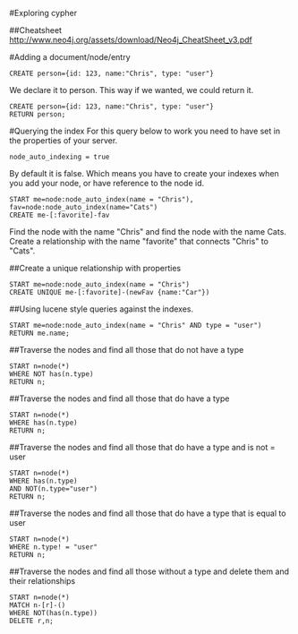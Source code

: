 #Exploring cypher

##Cheatsheet
http://www.neo4j.org/assets/download/Neo4j_CheatSheet_v3.pdf


#Adding a document/node/entry

```
CREATE person={id: 123, name:"Chris", type: "user"}
```
We declare it to person. This way if we wanted, we could return it.

```
CREATE person={id: 123, name:"Chris", type: "user"}
RETURN person;
```

#Querying the index
For this query below to work you need to have set in the properties of your server.

```
node_auto_indexing = true
```

By default it is false. Which means you have to create your indexes when you add your node, or have reference to the node id.


```
START me=node:node_auto_index(name = "Chris"), fav=node:node_auto_index(name="Cats")
CREATE me-[:favorite]-fav
```

Find the node with the name "Chris" and find the node with the name Cats. Create a relationship with the name "favorite" that connects "Chris" to "Cats".

##Create a unique relationship with properties

```
START me=node:node_auto_index(name = "Chris")
CREATE UNIQUE me-[:favorite]-(newFav {name:"Car"})
```

##Using lucene style queries against the indexes.

```
START me=node:node_auto_index(name = "Chris" AND type = "user")
RETURN me.name;
```


##Traverse the nodes and find all those that do not have a type

```
START n=node(*)
WHERE NOT has(n.type)
RETURN n;
```


##Traverse the nodes and find all those that do have a type

```
START n=node(*)
WHERE has(n.type)
RETURN n;
```

##Traverse the nodes and find all those that do have a type and is not = user

```
START n=node(*)
WHERE has(n.type)
AND NOT(n.type="user")
RETURN n;
```

##Traverse the nodes and find all those that do have a type that is equal to user

```
START n=node(*)
WHERE n.type! = "user"
RETURN n;
```

##Traverse the nodes and find all those without a type and delete them and their relationships

```
START n=node(*)
MATCH n-[r]-()
WHERE NOT(has(n.type))
DELETE r,n;
```
